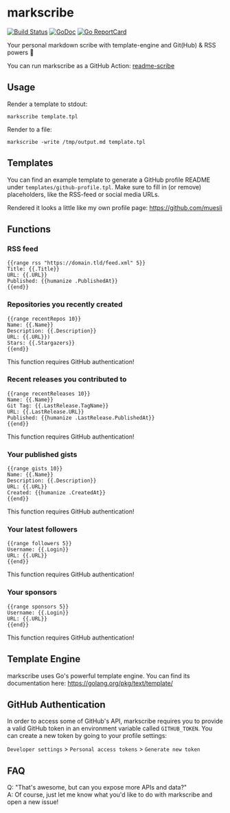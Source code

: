# markscribe

[![Build Status](https://github.com/muesli/markscribe/workflows/build/badge.svg)](https://github.com/muesli/markscribe/actions)
[![GoDoc](https://godoc.org/github.com/golang/gddo?status.svg)](https://godoc.org/github.com/muesli/markscribe)
[![Go ReportCard](http://goreportcard.com/badge/muesli/markscribe)](http://goreportcard.com/report/muesli/markscribe)

Your personal markdown scribe with template-engine and Git(Hub) & RSS powers 📜

You can run markscribe as a GitHub Action: [readme-scribe](https://github.com/muesli/readme-scribe/)

## Usage

Render a template to stdout:

    markscribe template.tpl

Render to a file:

    markscribe -write /tmp/output.md template.tpl

## Templates

You can find an example template to generate a GitHub profile README under
`templates/github-profile.tpl`. Make sure to fill in (or remove) placeholders,
like the RSS-feed or social media URLs.

Rendered it looks a little like my own profile page: https://github.com/muesli

## Functions

### RSS feed

```
{{range rss "https://domain.tld/feed.xml" 5}}
Title: {{.Title}}
URL: {{.URL}}
Published: {{humanize .PublishedAt}}
{{end}}
```

### Repositories you recently created

```
{{range recentRepos 10}}
Name: {{.Name}}
Description: {{.Description}}
URL: {{.URL}})
Stars: {{.Stargazers}}
{{end}}
```

This function requires GitHub authentication!

### Recent releases you contributed to

```
{{range recentReleases 10}}
Name: {{.Name}}
Git Tag: {{.LastRelease.TagName}}
URL: {{.LastRelease.URL}}
Published: {{humanize .LastRelease.PublishedAt}}
{{end}}
```

This function requires GitHub authentication!

### Your published gists

```
{{range gists 10}}
Name: {{.Name}}
Description: {{.Description}}
URL: {{.URL}}
Created: {{humanize .CreatedAt}}
{{end}}
```

This function requires GitHub authentication!

### Your latest followers

```
{{range followers 5}}
Username: {{.Login}}
URL: {{.URL}}
{{end}}
```

This function requires GitHub authentication!

### Your sponsors

```
{{range sponsors 5}}
Username: {{.Login}}
URL: {{.URL}}
{{end}}
```

This function requires GitHub authentication!

## Template Engine

markscribe uses Go's powerful template engine. You can find its documentation
here: https://golang.org/pkg/text/template/

## GitHub Authentication

In order to access some of GitHub's API, markscribe requires you to provide a
valid GitHub token in an environment variable called `GITHUB_TOKEN`. You can
create a new token by going to your profile settings:

`Developer settings` > `Personal access tokens` > `Generate new token`

## FAQ

Q: "That's awesome, but can you expose more APIs and data?"  
A: Of course, just let me know what you'd like to do with markscribe and open a new issue!

